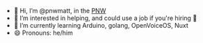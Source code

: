 - 👋 Hi, I’m @pnwmatt, in the [PNW](https://traveloregon.com/only-slightly-exaggerated/)
- 👀 I’m interested in helping, and could use a job if you're hiring 🤪
- 🌱 I’m currently learning Arduino, golang, OpenVoiceOS, Nuxt
- 😄 Pronouns: he/him
